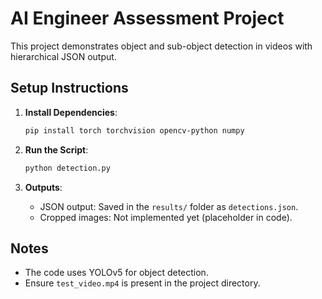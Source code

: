 
# AI Engineer Assessment Project

This project demonstrates object and sub-object detection in videos with hierarchical JSON output.

## Setup Instructions

1. **Install Dependencies**:
   ```bash
   pip install torch torchvision opencv-python numpy
   ```

2. **Run the Script**:
   ```bash
   python detection.py
   ```

3. **Outputs**:
   - JSON output: Saved in the `results/` folder as `detections.json`.
   - Cropped images: Not implemented yet (placeholder in code).

## Notes
- The code uses YOLOv5 for object detection.
- Ensure `test_video.mp4` is present in the project directory.
